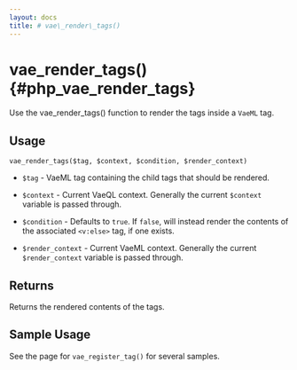 ```yaml
---
layout: docs
title: # vae\_render\_tags()
---
```


# vae\_render\_tags() {#php_vae_render_tags}

Use the vae\_render\_tags() function to render the tags inside a `VaeML`
tag.

## Usage

`vae_render_tags($tag, $context, $condition, $render_context)`

-   `$tag` - VaeML tag containing the child tags that should
    be rendered.

-   `$context` - Current VaeQL context. Generally the current `$context`
    variable is passed through.

-   `$condition` - Defaults to `true`. If `false`, will instead render
    the contents of the associated `<v:else>` tag, if one exists.

-   `$render_context` - Current VaeML context. Generally the current
    `$render_context` variable is passed through.

## Returns

Returns the rendered contents of the tags.

## Sample Usage

See the page for `vae_register_tag()` for several samples.
